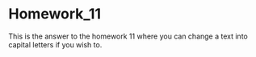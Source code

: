 # Homework_11
This is the answer to the homework 11 where you can change a text into capital letters if you wish to. 
